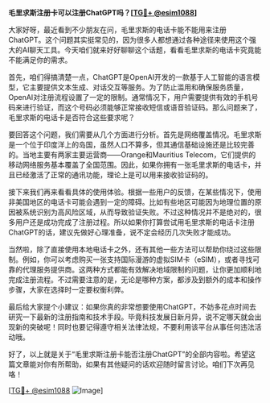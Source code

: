 **毛里求斯注册卡可以注册ChatGPT吗？[[TG💪+ @esim1088](https://t.me/s/esim1088)]**

大家好呀，最近看到不少朋友在问，毛里求斯的电话卡能不能用来注册ChatGPT。这个问题其实挺常见的，因为很多人都想通过各种途径来使用这个强大的AI聊天工具。今天咱们就来好好聊聊这个话题，看看毛里求斯的电话卡究竟能不能满足你的需求。

首先，咱们得搞清楚一点，ChatGPT是OpenAI开发的一款基于人工智能的语言模型，它主要提供文本生成、对话交互等服务。为了防止滥用和确保服务质量，OpenAI对注册流程设置了一定的限制。通常情况下，用户需要提供有效的手机号码来进行验证，而这个号码必须能够正常接收短信或语音验证码。那么问题来了，毛里求斯的电话卡是否符合这些要求呢？

要回答这个问题，我们需要从几个方面进行分析。首先是网络覆盖情况。毛里求斯是一个位于印度洋上的岛国，虽然人口不算多，但其通信基础设施还是比较完善的。当地主要有两家主要运营商——Orange和Mauritius Telecom，它们提供的移动网络服务基本覆盖了全国范围。因此，如果你拥有一张毛里求斯的电话卡，并且已经激活了正常的通讯功能，理论上是可以用来接收验证码的。

接下来我们再来看看具体的使用体验。根据一些用户的反馈，在某些情况下，使用非美国地区的电话卡可能会遇到一定的障碍。比如有些地区可能因为地理位置的原因被系统识别为高风险区域，从而导致验证失败。不过这种情况并不是绝对的，很多用户还是成功完成了注册过程。所以如果你打算尝试用毛里求斯的电话卡注册ChatGPT的话，建议先做好心理准备，说不定会经历几次失败才能成功。

当然啦，除了直接使用本地电话卡之外，还有其他一些方法可以帮助你绕过这些限制。例如，你可以考虑购买一张支持国际漫游的虚拟SIM卡（eSIM），或者寻找可靠的代理服务提供商。这两种方式都能有效解决地域限制的问题，让你更加顺利地完成注册流程。不过需要注意的是，无论是哪种方案，都涉及到额外的成本和操作步骤，大家在选择时一定要权衡利弊。

最后给大家提个小建议：如果你真的非常想要使用ChatGPT，不妨多花点时间去研究一下最新的注册指南和技术手段。毕竟科技发展日新月异，说不定哪天就会出现新的突破呢！同时也要记得遵守相关法律法规，不要利用该平台从事任何违法活动哦。

好了，以上就是关于“毛里求斯注册卡能否注册ChatGPT”的全部内容啦。希望这篇文章能对你有所帮助，如果有其他疑问的话欢迎随时留言讨论。咱们下次再见咯！

[[TG💪+ @esim1088](https://t.me/s/esim1088) ![Image](https://i.postimg.cc/4NQfJmqS/Snipaste-2025-05-13-00-14-12.png)]